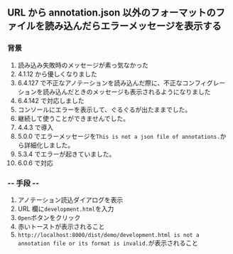 ## URL から annotation.json 以外のフォーマットのファイルを読み込んだらエラーメッセージを表示する

### 背景

1.  読み込み失敗時のメッセージが素っ気なかった
2.  4.1.12 から優しくなりました
3.  6.4.127 で不正なアノテーションを読み込んだ際に、不正なコンフィグレーションを読み込んだときのメッセージも表示されるようになりました
4.  6.4.142 で対応しました
5.  コンソールにエラーを表示して、ぐるぐるが出たままでした。
6.  継続して使うことができませんでした。
7.  4.4.3 で導入
8.  5.0.0 でエラーメッセージを`This is not a json file of annotations.`から詳細化しました。
9.  5.3.4 でエラーが起きていました。
10. 6.0.6 で対応

### -- 手段 --

1.  アノテーション読込ダイアログを表示
2.  URL 欄に`development.html`を入力
3.  `Open`ボタンをクリック
4.  赤いトーストが表示されること
5.  `http://localhost:8000/dist/demo/development.html is not a annotation file or its format is invalid.`が表示されること
